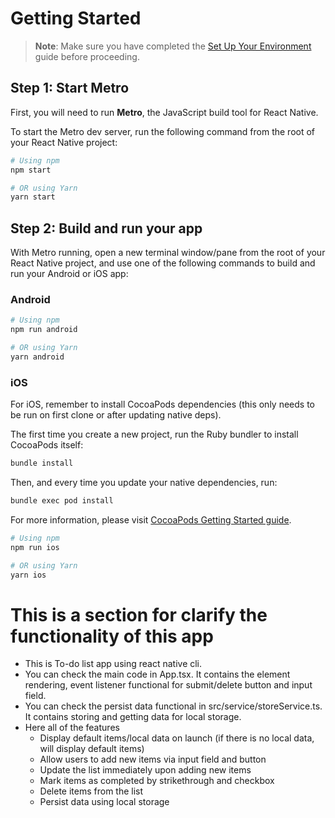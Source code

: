# Getting Started

> **Note**: Make sure you have completed the [Set Up Your Environment](https://reactnative.dev/docs/set-up-your-environment) guide before proceeding.

## Step 1: Start Metro

First, you will need to run **Metro**, the JavaScript build tool for React Native.

To start the Metro dev server, run the following command from the root of your React Native project:

```sh
# Using npm
npm start

# OR using Yarn
yarn start
```

## Step 2: Build and run your app

With Metro running, open a new terminal window/pane from the root of your React Native project, and use one of the following commands to build and run your Android or iOS app:

### Android

```sh
# Using npm
npm run android

# OR using Yarn
yarn android
```

### iOS

For iOS, remember to install CocoaPods dependencies (this only needs to be run on first clone or after updating native deps).

The first time you create a new project, run the Ruby bundler to install CocoaPods itself:

```sh
bundle install
```

Then, and every time you update your native dependencies, run:

```sh
bundle exec pod install
```

For more information, please visit [CocoaPods Getting Started guide](https://guides.cocoapods.org/using/getting-started.html).

```sh
# Using npm
npm run ios

# OR using Yarn
yarn ios
```

# This is a section for clarify the functionality of this app
- This is To-do list app using react native cli.
- You can check the main code in App.tsx. It contains the element rendering, event listener functional for submit/delete button and input field.
- You can check the persist data functional in src/service/storeService.ts. It contains storing and getting data for local storage.
- Here all of the features
    - Display default items/local data on launch (if there is no local data, will display default items)
    - Allow users to add new items via input field and button
    - Update the list immediately upon adding new items
    - Mark items as completed by strikethrough and checkbox
    - Delete items from the list
    - Persist data using local storage

